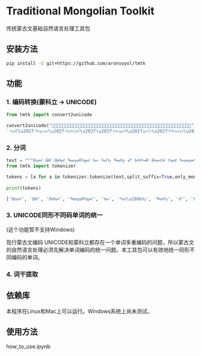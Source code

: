 # Traditional Mongolian Toolkit

传统蒙古文基础自然语言处理工具包

## 安装方法

```bash
pip install -U git+https://github.com/aronsoyol/tmtk
```

## 功能

### 1. 编码转换(蒙科立 -> UNICODE)

```python
from tmtk import convert2unicode

convert2unicode("")
'ᠠᠷᠣ\u202fᠬᠣᠷᠴᠢᠨ\u202fᠬᠣᠰᠢᠭᠣ\u202f\u202fᠨᠠᠭᠠᠳ᠋ᠣᠮ\u202fᠳ᠋ᠡᠭᠢ\u202fᠲᠠᠯᠠᠨᠨᠣᠸᠠ\u202fᠢᠨ\u202fᠪᠠᠭᠣᠴᠠ\u202f'
```

### 2. 分词

```python
text = """ᠪᠢᠳᠡ ᠪᠣᠯ ᠬᠥᠮᠦᠨ ᠲᠥᠷᠦᠯᠬᠢᠲᠡᠨ ᠦ᠌ ᠰᠢᠨ᠎ᠡ ᠲᠡᠦᠬᠡ ᠶ᠋ᠢ ᠨᠡᠭᠡᠭᠡᠵᠦ ᠪᠠᠢᠭ᠎ᠠ ᠭᠡᠷᠡᠯ ᠰᠠᠴᠤᠷᠠᠩᠭᠤᠢ ᠴᠠᠭ ᠦᠶ᠎ᠡ ᠳ᠋ᠦ ᠠᠮᠢᠳᠤᠷᠠᠵᠤ ᠪᠠᠢᠭ᠎ᠠ ᠶᠤᠮ᠃ ᠡᠨᠡ ᠬᠦ ᠴᠠᠭ ᠦᠶ᠎ᠡ ᠳ᠋ᠦ ᠮᠠᠰᠢ ᠣᠯᠠᠨ ᠬᠡᠷᠡᠭ᠌ ᠪᠣᠳᠠᠰ ᠲᠤ ᠬᠥᠮᠦᠰ ᠰᠢᠨ᠎ᠡ ᠪᠣᠳᠤᠯ ᠰᠢᠨ᠎ᠡ ᠲᠥᠷᠦᠭᠳᠡᠯ ᠣᠷᠤᠵᠤ ᠪᠠᠢᠨ᠎ᠠ᠃"""
from tmtk import tokenizer

tokens = [a for a in tokenizer.tokenize(text,split_suffix=True,only_mongolian=True)]
    
print(tokens)

['ᠪᠢᠳᠡ', 'ᠪᠣᠯ', 'ᠬᠥᠮᠦᠨ', 'ᠲᠥᠷᠦᠯᠬᠢᠲᠡᠨ', 'ᠦ᠌', 'ᠰᠢᠨ\u180eᠡ', 'ᠲᠡᠦᠬᠡ', 'ᠶ᠋ᠢ', 'ᠨᠡᠭᠡᠭᠡᠵᠦ', 'ᠪᠠᠢᠭ\u180eᠠ', 'ᠭᠡᠷᠡᠯ', 'ᠰᠠᠴᠤᠷᠠᠩᠭᠤᠢ', 'ᠴᠠᠭ', 'ᠦᠶ\u180eᠡ', 'ᠳ᠋ᠦ', 'ᠠᠮᠢᠳᠤᠷᠠᠵᠤ', 'ᠪᠠᠢᠭ\u180eᠠ', 'ᠶᠤᠮ', 'ᠡᠨᠡ', 'ᠬᠦ', 'ᠴᠠᠭ', 'ᠦᠶ\u180eᠡ', 'ᠳ᠋ᠦ', 'ᠮᠠᠰᠢ', 'ᠣᠯᠠᠨ', 'ᠬᠡᠷᠡᠭ᠌', 'ᠪᠣᠳᠠᠰ', 'ᠲᠤ', 'ᠬᠥᠮᠦᠰ', 'ᠰᠢᠨ\u180eᠡ', 'ᠪᠣᠳᠤᠯ', 'ᠰᠢᠨ\u180eᠡ', 'ᠲᠥᠷᠦᠭᠳᠡᠯ', 'ᠣᠷᠤᠵᠤ', 'ᠪᠠᠢᠨ\u180eᠠ']
```

### 3. UNICODE同形不同码单词的统一

(这个功能暂不支持Windows)

现行蒙古文编码 UNICODE和蒙科立都存在一个单词多重编码的问题，所以蒙古文的自然语言处理必须先解决单词编码的统一问题。本工具包可以有效地统一同形不同编码的单词。


### 4. 词干提取

## 依赖库

本程序在Linux和Mac上可以运行。Windows系统上尚未测试。


## 使用方法

how_to_use.ipynb